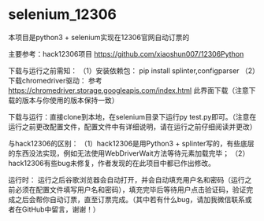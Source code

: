 # selenium_12306
本项目是python3 + selenium实现在12306官网自动订票的

主要参考：hack12306项目 https://github.com/xiaoshun007/12306Python

下载与运行之前需知：
（1）安装依赖包：
  pip install splinter,configparser
（2）下载chromedriver驱动：
  参考 https://chromedriver.storage.googleapis.com/index.html 此界面下载（注意下载的版本与你使用的版本保持一致）

下载与运行：直接clone到本地，在selenium目录下运行py test.py即可。（注意在运行之前更改配置文件，配置文件中有详细说明，请在运行之前仔细阅读并更改）

与hack12306的区别：
（1）hack12306是用Python3 + splinter写的，有些底层的东西没法实现，例如无法使用WebDriverWait方法等待元素加载完毕；
（2）hack12306有些bug未修复，作者发现的在此项目中都已作出修改。

运行时：
  运行之后谷歌浏览器会自动打开，并会自动填充用户名和密码（运行之前必须在配置文件填写用户名和密码），填充完毕后等待用户点击验证码，验证完成之后会帮你自动订票，直至订票完成。（其中若有什么bug，请加我微信联系或者在GitHub中留言，谢谢！）

